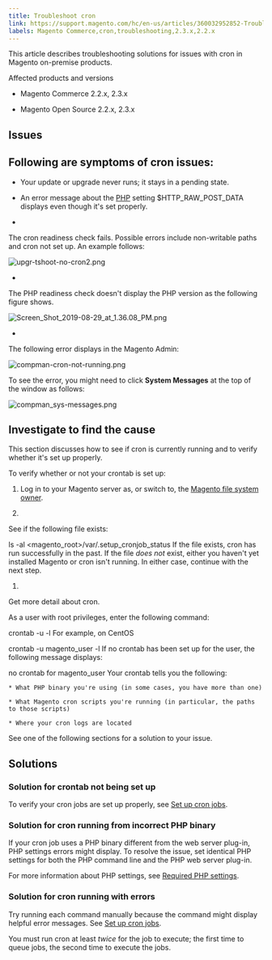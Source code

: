 ```yaml
---
title: Troubleshoot cron
link: https://support.magento.com/hc/en-us/articles/360032952852-Troubleshoot-cron
labels: Magento Commerce,cron,troubleshooting,2.3.x,2.2.x
---
```


This article describes troubleshooting solutions for issues with cron in Magento on-premise products.

Affected products and versions

* Magento Commerce 2.2.x, 2.3.x

* Magento Open Source 2.2.x, 2.3.x

## Issues

## Following are symptoms of cron issues:

* Your update or upgrade never runs; it stays in a pending state.

* An error message about the [PHP](https://glossary.magento.com/php) setting $HTTP\_RAW\_POST\_DATA displays even though it's set properly.

* 
The cron readiness check fails. Possible errors include non-writable paths and cron not set up. An example follows:

![upgr-tshoot-no-cron2.png](https://support.magento.com/hc/article_attachments/360037665751/upgr-tshoot-no-cron2.png)

* 
The PHP readiness check doesn't display the PHP version as the following figure shows.

![Screen_Shot_2019-08-29_at_1.36.08_PM.png](https://support.magento.com/hc/article_attachments/360037675012/Screen_Shot_2019-08-29_at_1.36.08_PM.png)

* 
The following error displays in the Magento Admin:

![compman-cron-not-running.png](https://support.magento.com/hc/article_attachments/360037666411/compman-cron-not-running.png)

To see the error, you might need to click **System Messages** at the top of the window as follows:

![compman_sys-messages.png](https://support.magento.com/hc/article_attachments/360037666851/compman_sys-messages.png)

## Investigate to find the cause

This section discusses how to see if cron is currently running and to verify whether it's set up properly.

To verify whether or not your crontab is set up:

1. Log in to your Magento server as, or switch to, the [Magento file system owner](https://devdocs.magento.com/guides/v2.3/install-gde/prereq/file-sys-perms-over.html).

1. 
See if the following file exists:

ls -al <magento\_root>/var/.setup\_cronjob\_status
If the file exists, cron has run successfully in the past. If the file *does not* exist, either you haven't yet installed Magento or cron isn't running. In either case, continue with the next step.

1. 
Get more detail about cron.

As a user with root privileges, enter the following command:

crontab -u <Magento file system owner name> -l
For example, on CentOS

crontab -u magento\_user -l
If no crontab has been set up for the user, the following message displays:

no crontab for magento\_user
Your crontab tells you the following:

	
	* What PHP binary you're using (in some cases, you have more than one)
	
	* What Magento cron scripts you're running (in particular, the paths to those scripts)
	
	* Where your cron logs are located
See one of the following sections for a solution to your issue.

## Solutions

### Solution for crontab not being set up

To verify your cron jobs are set up properly, see [Set up cron jobs](https://devdocs.magento.com/guides/v2.3/install-gde/install/post-install-config.html#post-install-cron).

### Solution for cron running from incorrect PHP binary

If your cron job uses a PHP binary different from the web server plug-in, PHP settings errors might display. To resolve the issue, set identical PHP settings for both the PHP command line and the PHP web server plug-in.

For more information about PHP settings, see [Required PHP settings](https://devdocs.magento.com/guides/v2.3/install-gde/prereq/php-settings.html).

### Solution for cron running with errors

Try running each command manually because the command might display helpful error messages. See [Set up cron jobs](https://devdocs.magento.com/guides/v2.3/install-gde/install/post-install-config.html#post-install-cron).

You must run cron at least *twice* for the job to execute; the first time to queue jobs, the second time to execute the jobs.

